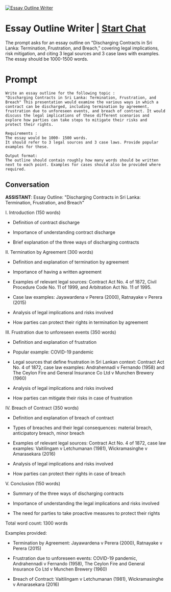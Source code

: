
[![Essay Outline Writer](https://flow-prompt-covers.s3.us-west-1.amazonaws.com/icon/realistic/real_2.png)](https://gptcall.net/chat.html?data=%7B%22contact%22%3A%7B%22id%22%3A%22yY0xxrsqzkF-Ywtxl346w%22%2C%22flow%22%3Atrue%7D%7D)
# Essay Outline Writer | [Start Chat](https://gptcall.net/chat.html?data=%7B%22contact%22%3A%7B%22id%22%3A%22yY0xxrsqzkF-Ywtxl346w%22%2C%22flow%22%3Atrue%7D%7D)
The prompt asks for an essay outline on "Discharging Contracts in Sri Lanka: Termination, Frustration, and Breach," covering legal implications, risk mitigation, and citing 3 legal sources and 3 case laws with examples. The essay should be 1000-1500 words.

# Prompt

```
Write an essay outline for the following topic :
"Discharging Contracts in Sri Lanka: Termination, Frustration, and Breach" This presentation would examine the various ways in which a contract can be discharged, including termination by agreement, frustration due to unforeseen events, and breach of contract. It would discuss the legal implications of these different scenarios and explore how parties can take steps to mitigate their risks and protect their rights.

Requirements : 
The essay would be 1000- 1500 words. 
It should refer to 3 legal sources and 3 case laws. Provide popular examples for these.

Output format:
The outline should contain roughly how many words should be written next to each point. Examples for cases should also be provided where required.
```

## Conversation

**ASSISTANT**: Essay Outline: "Discharging Contracts in Sri Lanka: Termination, Frustration, and Breach"



I. Introduction (150 words)

- Definition of contract discharge

- Importance of understanding contract discharge

- Brief explanation of the three ways of discharging contracts



II. Termination by Agreement (300 words)

- Definition and explanation of termination by agreement

- Importance of having a written agreement

- Examples of relevant legal sources: Contract Act No. 4 of 1872, Civil Procedure Code No. 11 of 1999, and Arbitration Act No. 11 of 1995.

- Case law examples: Jayawardena v Perera (2000), Ratnayake v Perera (2015)

- Analysis of legal implications and risks involved

- How parties can protect their rights in termination by agreement



III. Frustration due to unforeseen events (350 words)

- Definition and explanation of frustration

- Popular example: COVID-19 pandemic

- Legal sources that define frustration in Sri Lankan context: Contract Act No. 4 of 1872, case law examples: Andrahennadi v Fernando (1958) and The Ceylon Fire and General Insurance Co Ltd v Munchen Brewery (1960)

- Analysis of legal implications and risks involved

- How parties can mitigate their risks in case of frustration



IV. Breach of Contract (350 words)

- Definition and explanation of breach of contract

- Types of breaches and their legal consequences: material breach, anticipatory breach, minor breach

- Examples of relevant legal sources: Contract Act No. 4 of 1872, case law examples: Vaitilingam v Letchumanan (1981), Wickramasinghe v Amarasekara (2016)

- Analysis of legal implications and risks involved

- How parties can protect their rights in case of breach



V. Conclusion (150 words)

- Summary of the three ways of discharging contracts

- Importance of understanding the legal implications and risks involved

- The need for parties to take proactive measures to protect their rights



Total word count: 1300 words



Examples provided:

- Termination by Agreement: Jayawardena v Perera (2000), Ratnayake v Perera (2015)

- Frustration due to unforeseen events: COVID-19 pandemic, Andrahennadi v Fernando (1958), The Ceylon Fire and General Insurance Co Ltd v Munchen Brewery (1960)

- Breach of Contract: Vaitilingam v Letchumanan (1981), Wickramasinghe v Amarasekara (2016)


